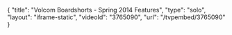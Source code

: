 {
    "title": "Volcom Boardshorts - Spring 2014 Features",
    "type": "solo",
    "layout": "iframe-static",
    "videoId": "3765090",
    "url": "\/tvpembed\/3765090"
}